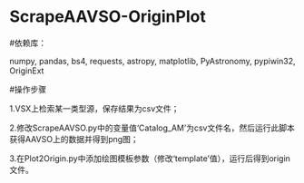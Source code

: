 # ScrapeAAVSO-OriginPlot


#依赖库：

numpy, pandas, bs4, requests, astropy, matplotlib, PyAstronomy, pypiwin32, OriginExt


#操作步骤

1.VSX上检索某一类型源，保存结果为csv文件；

2.修改ScrapeAAVSO.py中的变量值‘Catalog_AM’为csv文件名，然后运行此脚本获得AAVSO上的数据并得到png图；

3.在Plot2Origin.py中添加绘图模板参数（修改‘template’值），运行后得到origin文件。
